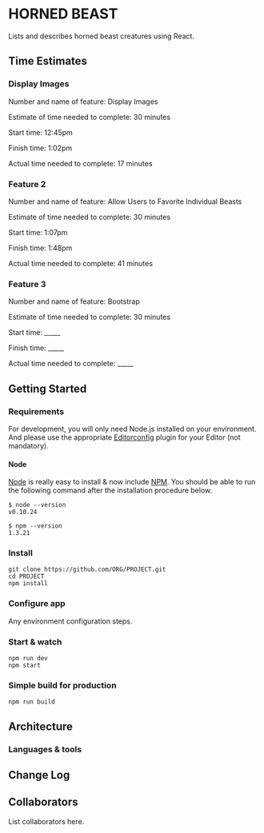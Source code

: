 # HORNED BEAST

Lists and describes horned beast creatures using React.

## Time Estimates

### Display Images

Number and name of feature: Display Images

Estimate of time needed to complete: 30 minutes

Start time: 12:45pm

Finish time: 1:02pm

Actual time needed to complete: 17 minutes

### Feature 2

Number and name of feature: Allow Users to Favorite Individual Beasts

Estimate of time needed to complete: 30 minutes

Start time: 1:07pm

Finish time: 1:48pm

Actual time needed to complete: 41 minutes

### Feature 3

Number and name of feature: Bootstrap

Estimate of time needed to complete: 30 minutes

Start time: _____

Finish time: _____

Actual time needed to complete: _____

## Getting Started

### Requirements

For development, you will only need Node.js installed on your environment.
And please use the appropriate [Editorconfig](http://editorconfig.org/) plugin for your Editor (not mandatory).

#### Node

[Node](http://nodejs.org/) is really easy to install & now include [NPM](https://npmjs.org/).
You should be able to run the following command after the installation procedure
below.

    $ node --version
    v0.10.24

    $ npm --version
    1.3.21

### Install

    git clone https://github.com/ORG/PROJECT.git
    cd PROJECT
    npm install

### Configure app

Any environment configuration steps.

### Start & watch

    npm run dev
    npm start

### Simple build for production

    npm run build

## Architecture

### Languages & tools

## Change Log

## Collaborators

List collaborators here.